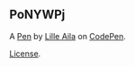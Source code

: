 PoNYWPj
-------


A [Pen](https://codepen.io/lilleaila-the-flexboxer/pen/PoNYWPj) by [Lille Aila](https://codepen.io/lilleaila-the-flexboxer) on [CodePen](https://codepen.io).

[License](https://codepen.io/lilleaila-the-flexboxer/pen/PoNYWPj/license).
